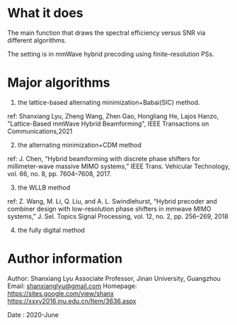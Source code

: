 # What it does
The main function that draws the spectral efficiency versus SNR via
different algorithms.

The setting is in mmWave hybrid precoding using finite-resolution PSs.

# Major algorithms
1. the lattice-based alternating minimization+Babai(SIC) method.
 
 ref: Shanxiang Lyu, Zheng Wang, Zhen Gao, Hongliang He, Lajos Hanzo, "Lattice-Based mmWave Hybrid Beamforming", IEEE Transactions on Communications,2021

2. the alternating minimization+CDM method 

 ref: J. Chen, “Hybrid beamforming with discrete phase shifters for millimeter-wave massive MIMO systems,” IEEE Trans. Vehicular Technology, vol. 66, no. 8, pp. 7604–7608, 2017.

3. the WLLB method 

 ref: Z. Wang, M. Li, Q. Liu, and A. L. Swindlehurst, “Hybrid precoder and combiner design with low-resolution phase shifters in mmwave MIMO systems,” J. Sel. Topics Signal Processing, vol. 12, no. 2, pp. 256–269, 2018

4. the fully digital method

# Author information
Author: Shanxiang Lyu
Associate Professor, Jinan University, Guangzhou
Email: shanxianglyu@gmail.com
Homepage: https://sites.google.com/view/shanx
https://xxxy2016.jnu.edu.cn/Item/3636.aspx

Date    : 2020-June

